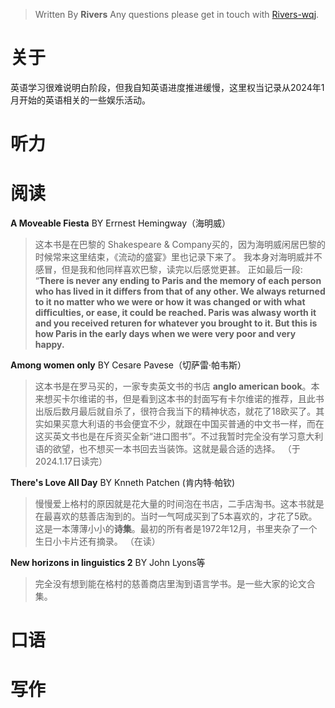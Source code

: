 

> Written By **Rivers**
> Any questions please get in touch with  [Rivers-wqj](https://rivers-wqj.github.io/).
# 关于
英语学习很难说明白阶段，但我自知英语进度推进缓慢，这里权当记录从2024年1月开始的英语相关的一些娱乐活动。
# 听力
# 阅读
**A Moveable Fiesta** BY Errnest Hemingway（海明威）
>这本书是在巴黎的 Shakespeare &  Company买的，因为海明威闲居巴黎的时候常来这里结束，《流动的盛宴》里也记录下来了。
>我本身对海明威并不感冒，但是我和他同样喜欢巴黎，读完以后感觉更甚。
>正如最后一段:
>“**There is never any ending to Paris and the memory of each person who has lived in it differs from that of any other. We always returned to it no matter who we were or how it was changed or with what difficulties, or ease, it could be reached. Paris was alwasy worth it and you received returen for whatever you brought to it. But this is how Paris in the early days when we were very poor and very happy.**

**Among women only** BY Cesare Pavese（切萨雷·帕韦斯）
> 这本书是在罗马买的，一家专卖英文书的书店 **anglo american book**。本来想买卡尔维诺的书，但是看到这本书的封面写有卡尔维诺的推荐，且此书出版后数月最后就自杀了，很符合我当下的精神状态，就花了18欧买了。其实如果买意大利语的书会便宜不少，就跟在中国买普通的中文书一样，而在这买英文书也是在斥资买全新“进口图书”。不过我暂时完全没有学习意大利语的欲望，也不想买一本书回去当装饰。这就是最合适的选择。
> （于2024.1.17日读完）

**There's Love All Day**  BY Knneth Patchen (肯内特·帕钦)
> 慢慢爱上格村的原因就是花大量的时间泡在书店，二手店淘书。这本书就是在最喜欢的慈善店淘到的。当时一气呵成买到了5本喜欢的，才花了5欧。
这是一本薄薄小小的**诗集**。最初的所有者是1972年12月，书里夹杂了一个生日小卡片还有摘录。
>（在读）

**New horizons in linguistics 2** BY John Lyons等
>完全没有想到能在格村的慈善商店里淘到语言学书。是一些大家的论文合集。

# 口语
# 写作

<!--stackedit_data:
eyJoaXN0b3J5IjpbLTIxMDQ0MTM4OTcsLTI2NTM4MDI1NiwxOD
k5NDA0ODYzLC03MjcwMzQxNDIsLTc5ODIxNzI0MV19
-->